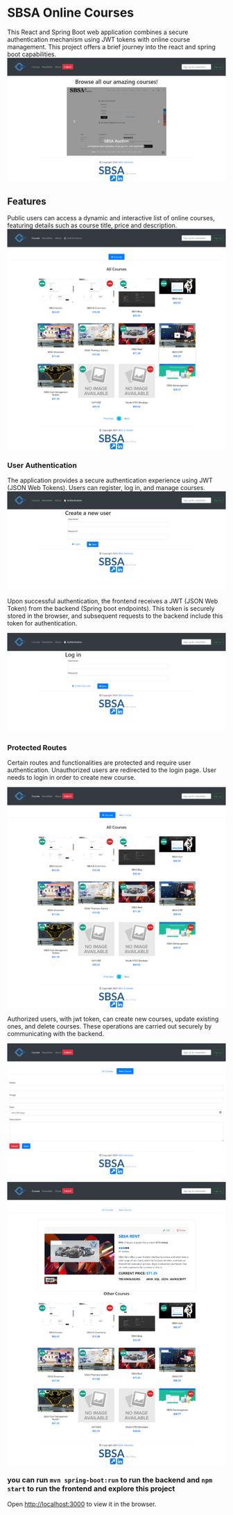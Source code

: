 # SBSA Online Courses

This React and Spring Boot web application combines a secure authentication mechanism using JWT tokens with online course management.
This project offers a brief journey into the react and spring boot capabilities.
![Screenshot of a home page.](/images/home.png)

## Features

Public users can access a dynamic and interactive list of online courses, featuring details such as course title, price and description.
![Screenshot of a register page.](/images/courses.png)

### User Authentication

The application provides a secure authentication experience using JWT (JSON Web Tokens). Users can register, log in, and manage courses.
![Screenshot of a register page.](/images/register.png)

Upon successful authentication, the frontend receives a JWT (JSON Web Token) from the backend (Spring boot endpoints). This token is securely stored in the browser, and subsequent requests to the backend include this token for authentication.

![Screenshot of a login page.](/images/login.png)

### Protected Routes

Certain routes and functionalities are protected and require user authentication. Unauthorized users are redirected to the login page.
User needs to login in order to create new course.

![Screenshot of a courses page.](/images/courses-with-auth.png)

Authorized users, with jwt token, can create new courses, update existing ones, and delete courses. These operations are carried out securely by communicating with the backend.

![Screenshot of a edit page.](/images/new-course.png)

![Screenshot of a edit page.](/images/edit-course.png)

### you can run `mvn spring-boot:run` to run the backend and `npm start` to run the frontend and explore this project

Open [http://localhost:3000](http://localhost:3000) to view it in the browser.
